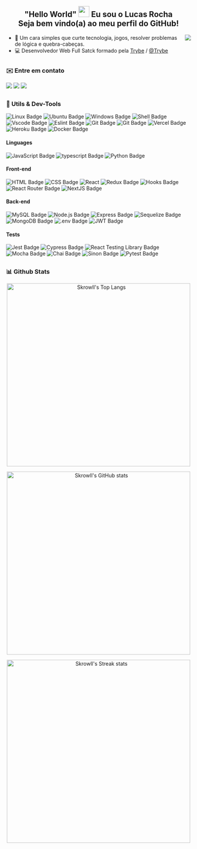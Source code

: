<h2 align="center">"Hello World" <img width="30px" src="https://emojipedia-us.s3.amazonaws.com/source/noto-emoji-animations/344/waving-hand_1f44b.gif"/>  Eu sou o Lucas Rocha <br> Seja bem vindo(a) ao meu perfil do GitHub!</h2>
<img align="right" src ="https://raw.githubusercontent.com/gist/skrowll/f6c3e204963fbb25bfd7f1cc3a7014af/raw/ddcf260798e5c279c84d257d649b94d6806e2e68/githubcard-v2.svg"/>

- 🚀 Um cara simples que curte tecnologia, jogos, resolver problemas de lógica e quebra-cabeças.
- 💻 Desenvolvedor Web Full Satck formado pela [Trybe](https://www.betrybe.com/) / [@Trybe](https://github.com/tryber)
##
### ✉️ Entre em contato ###
<a href="mailto:lucasdejesus.rocha@hotmail.com" target="_blank"><img src="https://img.shields.io/badge/-email-323330?style=for-the-badge&logo=gmail&logoColor=red"></a>
<a href="https://api.whatsapp.com/send?phone=5511964421447" target="_blank"><img src="https://img.shields.io/badge/-whatsapp-323330?style=for-the-badge&logo=whatsapp&logoColor=green"></a>
<a href="https://www.linkedin.com/in/lucasjrocha/" target="_blank"><img src="https://img.shields.io/badge/-LinkedIn-323330?style=for-the-badge&logo=linkedin&logoColor=blue"></a> 
##
### 🧰 Utils & Dev-Tools ###
![Linux Badge](https://img.shields.io/badge/Linux-323330?style=for-the-badge&logo=linux&logoColor=black)
![Ubuntu Badge](https://img.shields.io/badge/Ubuntu-323330?style=for-the-badge&logo=ubuntu&logoColor=orange)
![Windows Badge](https://img.shields.io/badge/Windows-323330?style=for-the-badge&logo=windows&logoColor=dodgerblue)
![Shell Badge](https://img.shields.io/badge/shell-323330?style=for-the-badge&logo=powershell&logoColor=white)
![Vscode Badge](https://img.shields.io/badge/Vscode-323330?style=for-the-badge&logo=visual%20studio&logoColor=blue)
![Eslint Badge](https://img.shields.io/badge/eslint-323330?style=for-the-badge&logo=eslint&logoColor=mediumslateblue)
![Git Badge](https://img.shields.io/badge/-Git-323330?style=for-the-badge&logo=git&logoColor=red)
![Git Badge](https://img.shields.io/badge/-GitHub-323330?style=for-the-badge&logo=github&logoColor=red)
![Vercel Badge](https://img.shields.io/badge/Vercel-323330?style=for-the-badge&logo=vercel&logoColor=white)
![Heroku Badge](https://img.shields.io/badge/Heroku-323330?style=for-the-badge&logo=heroku&logoColor=blueviolet)
![Docker Badge](https://img.shields.io/badge/Docker-323330?style=for-the-badge&logo=Docker&logoColor=blue)
#### Linguages ####
![JavaScript Badge](https://img.shields.io/badge/JavaScript-323330?style=for-the-badge&logo=javascript&logoColor=F7DF1E)
![typescript Badge](https://img.shields.io/badge/Typescript-323330?style=for-the-badge&logo=typescript&logoColor=blue)
![Python Badge](https://img.shields.io/badge/Python-323330?style=for-the-badge&logo=python&logoColor=yellow)
#### Front-end ####
![HTML Badge](https://img.shields.io/badge/-HTML-323330?style=for-the-badge&logo=html5&logoColor=orange)
![CSS Badge](https://img.shields.io/badge/-CSS-323330?style=for-the-badge&logo=css3&logoColor=blue)
![React](https://img.shields.io/badge/react-323330?style=for-the-badge&logo=react&logoColor=cyan)
![Redux Badge](https://img.shields.io/badge/-Redux-323330?style=for-the-badge&logo=Redux&logoColor=purple)
![Hooks Badge](https://img.shields.io/badge/-Hooks-323330?style=for-the-badge&logo=React&logoColor=cyan)
![React Router Badge](https://img.shields.io/badge/-React%20Router-323330?style=for-the-badge&logo=React-router&logoColor=red)
![NextJS Badge](https://img.shields.io/badge/-Next.js-323330?style=for-the-badge&logo=Next.js&logoColor=white)
#### Back-end ####
![MySQL Badge](https://img.shields.io/badge/MySQL-323330?style=for-the-badge&logo=mysql&logoColor=blue)
![Node.js Badge](https://img.shields.io/badge/-Node.js-323330?style=for-the-badge&logo=node.js&logoColor=green)
![Express Badge](https://img.shields.io/badge/-Express.js-323330?style=for-the-badge&logo=Express&logoColor=black)
![Sequelize Badge](https://img.shields.io/badge/-Sequelize-323330?style=for-the-badge&logo=sequelize&logoColor=blue)
![MongoDB Badge](https://img.shields.io/badge/-Mongodb-323330?style=for-the-badge&logo=mongodb&logoColor=green)
![.env Badge](https://img.shields.io/badge/.env-323330?style=for-the-badge&logo=.env&logoColor=yellow)
![JWT Badge](https://img.shields.io/badge/json%20web%20tokens-323330?style=for-the-badge&logo=json-web-tokens&logoColor=magenta)
#### Tests ####
![Jest Badge](https://img.shields.io/badge/-Jest-323330?style=for-the-badge&logo=jest&logoColor=orangered)
![Cypress Badge](https://img.shields.io/badge/-Cypress-323330?style=for-the-badge&logo=cypress&logoColor=white)
![React Testing Library Badge](https://img.shields.io/badge/-RTL-323330?style=for-the-badge&logo=testing-library&logoColor=#E33332)
![Mocha Badge](https://img.shields.io/badge/Mocha-323330?style=for-the-badge&logo=mocha&logoColor=#8D6748)
![Chai Badge](https://img.shields.io/badge/Chai-323330?style=for-the-badge&logo=chai&logoColor=red)
![Sinon Badge](https://img.shields.io/badge/sinon.js-323330?style=for-the-badge&logo=sinon)
![Pytest Badge](https://img.shields.io/badge/Pytest-323330?style=for-the-badge&logo=pytest&logoColor=blue)

##
### 📊 Github Stats ###

<div align="center">
  <p><img align="center" width="500em" alt="Skrowll's Top Langs" src ="https://github-readme-stats.vercel.app/api/top-langs?username=skrowll&show_icons=true&locale=en&layout=compact&theme=onedark"/></p>
  <p><img align="center" width="500em" alt="Skrowll's GitHub stats" src ="https://github-readme-stats.vercel.app/api?username=skrowll&count_private=true&show_icons=true&hide=issues,contribs&theme=onedark"/></p>
  <p><img align="center" width="500em" alt="Skrowll's Streak stats" src ="https://github-readme-streak-stats.herokuapp.com/?user=skrowll&theme=onedark&"/></p>
</div>

##

<!---
- 👋 Hi, I’m @skrowll
- 👀 I’m interested in ...
- 🌱 I’m currently learning ...
- 💞️ I’m looking to collaborate on ...
- 📫 How to reach me ...


skrowll/skrowll is a ✨ special ✨ repository because its `README.md` (this file) appears on your GitHub profile.
You can click the Preview link to take a look at your changes.
--->
